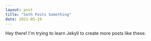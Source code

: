 ```yaml
---
layout: post
title: "Seth Posts Something"
date: 2021-05-19
---
```


Hey there! I'm trying to learn Jekyll to create more posts like these.